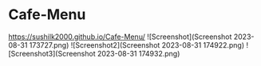 # Cafe-Menu
https://sushilk2000.github.io/Cafe-Menu/
![Screenshot](Screenshot 2023-08-31 173727.png)
![Screenshot2](Screenshot 2023-08-31 174922.png)
![Screenshot3](Screenshot 2023-08-31 174932.png)
